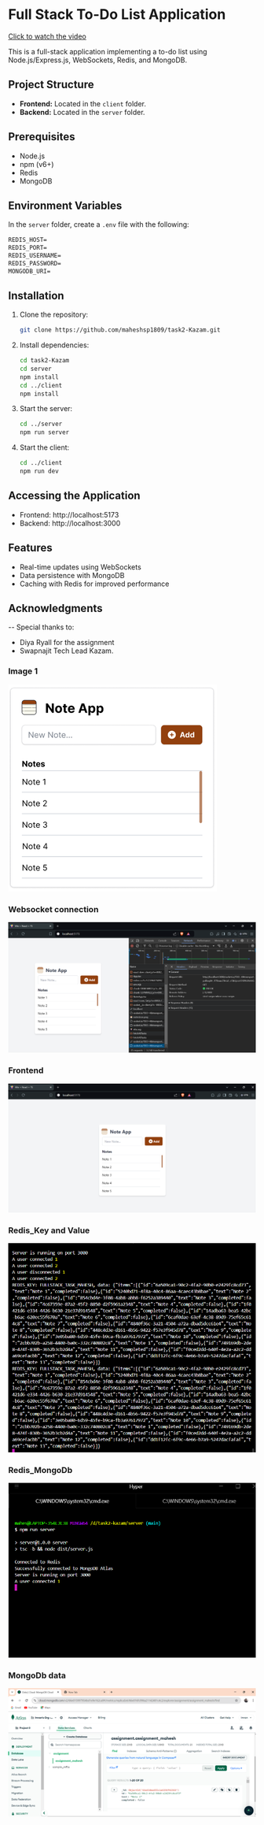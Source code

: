 # Full Stack To-Do List Application

[Click to watch the video](https://drive.google.com/file/d/1cAjXSm8R5R9EU2M8N5SP7ECRxhcLf7je/view?usp=sharing)

This is a full-stack application implementing a to-do list using Node.js/Express.js, WebSockets, Redis, and MongoDB.

## Project Structure

- **Frontend:** Located in the `client` folder.
- **Backend:** Located in the `server` folder.

## Prerequisites

- Node.js
- npm (v6+)
- Redis
- MongoDB

## Environment Variables

In the `server` folder, create a `.env` file with the following:

```
REDIS_HOST=
REDIS_PORT=
REDIS_USERNAME=
REDIS_PASSWORD=
MONGODB_URI=
```

## Installation

1. Clone the repository:

   ```bash
   git clone https://github.com/maheshsp1809/task2-Kazam.git
   ```

2. Install dependencies:

   ```bash
   cd task2-Kazam
   cd server
   npm install
   cd ../client
   npm install
   ```

3. Start the server:

   ```bash
   cd ../server
   npm run server
   ```

4. Start the client:
   ```bash
   cd ../client
   npm run dev
   ```

## Accessing the Application

- Frontend: http://localhost:5173
- Backend: http://localhost:3000

## Features

- Real-time updates using WebSockets
- Data persistence with MongoDB
- Caching with Redis for improved performance

## Acknowledgments

-- Special thanks to:

- Diya Ryall for the assignment
- Swapnajit Tech Lead Kazam.

### Image 1

![Image 1](public/frontend1.png)

### Websocket connection

![Image 2](public/websocket.png)

### Frontend

![Image 3](public/frontend3.png)

### Redis_Key and Value

![Image 4](public/redis_cache.png)

### Redis_MongoDb

![Image 5](public/redis_mongodb_users.png)

### MongoDb data

![Image 6](public/mongodb_cloud.png)
